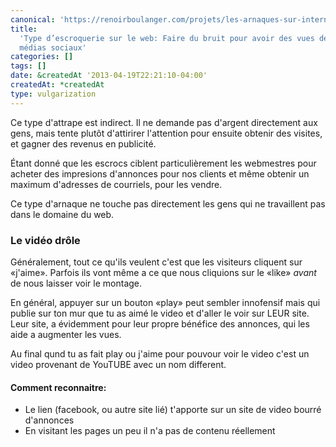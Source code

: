 ```yaml
---
canonical: 'https://renoirboulanger.com/projets/les-arnaques-sur-internet/type-descroquerie-sur-le-web-faire-du-bruit-pour-avoir-des-vues-de-page-de-medias-sociaux/'
title:
  'Type d’escroquerie sur le web: Faire du bruit pour avoir des vues de page de
  médias sociaux'
categories: []
tags: []
date: &createdAt '2013-04-19T22:21:10-04:00'
createdAt: *createdAt
type: vulgarization
---
```


Ce type d'attrape est indirect. Il ne demande pas d'argent directement aux gens,
mais tente plutôt d'attirirer l'attention pour ensuite obtenir des visites, et
gagner des revenus en publicité.

Étant donné que les escrocs ciblent particulièrement les webmestres pour acheter
des impresions d'annonces pour nos clients et même obtenir un maximum d'adresses
de courriels, pour les vendre.

Ce type d'arnaque ne touche pas directement les gens qui ne travaillent pas dans
le domaine du web.

### Le vidéo drôle

Généralement, tout ce qu'ils veulent c'est que les visiteurs cliquent sur
«j'aime». Parfois ils vont même a ce que nous cliquions sur le «like» _avant_ de
nous laisser voir le montage.

En général, appuyer sur un bouton «play» peut sembler innofensif mais qui publie
sur ton mur que tu as aimé le video et d'aller le voir sur LEUR site. Leur site,
a évidemment pour leur propre bénéfice des annonces, qui les aide a augmenter
les vues.

Au final qund tu as fait play ou j'aime pour pouvour voir le video c'est un
video provenant de YouTUBE avec un nom different.

#### Comment reconnaitre:

- Le lien (facebook, ou autre site lié) t'apporte sur un site de video bourré
  d'annonces
- En visitant les pages un peu il n'a pas de contenu réellement
